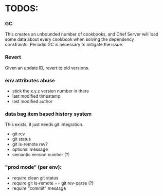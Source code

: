 # TODOS:

### GC
This creates an unbounded number of cookbooks, and Chef Server will load
some data about every cookbook when solving the dependency constraints.
Periodic GC is necessary to mitigate the issue.

### Revert
Given an update ID, revert to old versions.

### env attributes abuse
* stick the x.y.z version number in there
* last modified timestamp
* last modified author

### data bag item based history system
This exists, it just needs git integration.

* git rev
* git status
* git ls-remote rev?
* optional message
* semantic version number (?)

### "prod mode" (per env):

* require clean git status
* require git ls-remote == git rev-parse (?)
* require "commit" message
